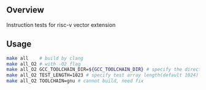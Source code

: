 ## Overview

Instruction tests for risc-v vector extension

## Usage

```bash
make all    # build by clang
make all_O2 # with -O2 flag
make all_O2 GCC_TOOLCHAIN_DIR=${GCC_TOOLCHAIN_DIR} # specify the directories of toolchains
make all_O2 TEST_LENGTH=1023 # specify test array length(default 1024)
make all_O2 TOOLCHAIN=gnu # cannot build, need fix
```

